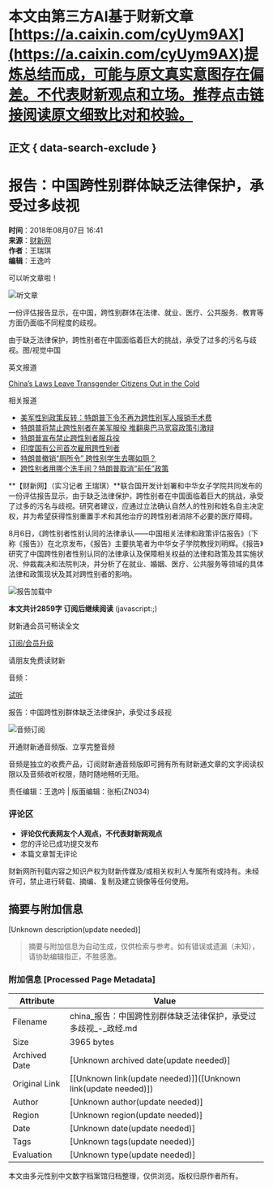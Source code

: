 # 本文由第三方AI基于财新文章[https://a.caixin.com/cyUym9AX](https://a.caixin.com/cyUym9AX)提炼总结而成，可能与原文真实意图存在偏差。不代表财新观点和立场。推荐点击链接阅读原文细致比对和校验。

## 正文 { data-search-exclude }


# 报告：中国跨性别群体缺乏法律保护，承受过多歧视

**时间**：2018年08月07日 16:41  
**来源**：[财新网](http://www.caixin.com)  
**作者**：王瑞琪  
**编辑**：王逸吟  

可以听文章啦！

![听文章](//file.caixin.com/images/content/PC.jpg)

一份评估报告显示，在中国，跨性别群体在法律、就业、医疗、公共服务、教育等方面仍面临不同程度的歧视。

由于缺乏法律保护，跨性别者在中国面临着巨大的挑战，承受了过多的污名与歧视。图/视觉中国

英文报道

[China’s Laws Leave Transgender Citizens Out in the Cold](http://www.caixinglobal.com/2018-08-08/chinas-laws-leave-transgender-citizens-out-in-the-cold-101312989.html?sourceEntityId=101312508)

相关报道

- [美军性别政策反转：特朗普下令不再为跨性别军人报销手术费](http://international.caixin.com/2017-08-26/101136191.html?sourceEntityId=101312508)
- [特朗普将禁止跨性别者在美军服役 推翻奥巴马宽容政策引激辩](http://international.caixin.com/2017-07-28/101123225.html?sourceEntityId=101312508)
- [特朗普宣布禁止跨性别者服兵役](http://gbiz.caixin.com/2017-07-27/101122884.html?sourceEntityId=101312508)
- [印度国有公司首次雇用跨性别者](http://video.caixin.com/2017-05-16/101091095.html?sourceEntityId=101312508)
- [特朗普撤销“厕所令” 跨性别学生去哪如厕？](http://international.caixin.com/2017-02-23/101058518.html?sourceEntityId=101312508)
- [跨性别者用哪个洗手间？特朗普取消“前任”政策](http://video.caixin.com/2017-02-23/101058409.html?sourceEntityId=101312508)

**【财新网】（实习记者 王瑞琪）**联合国开发计划署和中华女子学院共同发布的一份评估报告显示，由于缺乏法律保护，跨性别者在中国面临着巨大的挑战，承受了过多的污名与歧视。研究者建议，应通过立法确认自然人的性别和姓名自主决定权，并为希望获得性别重置手术和其他治疗的跨性别者消除不必要的医疗障碍。

8月6日，《跨性别者性别认同的法律承认——中国相关法律和政策评估报告》（下称《报告》）在北京发布，《报告》主要执笔者为中华女子学院教授刘明辉。《报告》研究了中国跨性别者性别认同的法律承认及保障相关权益的法律和政策及其实施状况、仲裁裁决和法院判决，并分析了在就业、婚姻、医疗、公共服务等领域的具体法律和政策现状及其对跨性别者的影响。

![报告加载中](//file.caixin.com/file/content/images/loading.gif) 

**本文共计2859字 订阅后继续阅读** (javascript:;)

财新通会员可畅读全文

[订阅/会员升级](javascript:;)

请朋友免费读财新

音频：

[试听](//file.caixin.com/pkg/cx-pay-layer/img/x.svg)

报告：中国跨性别群体缺乏法律保护，承受过多歧视

![音频订阅](//file.caixin.com/pkg/cx-pay-layer/img/x.svg)

开通财新通音频版、立享完整音频

音频是独立的收费产品，订阅财新通音频版即可拥有所有财新通文章的文字阅读权限以及音频收听权限，随时随地畅听无阻。

责任编辑：王逸吟 | 版面编辑：张柘(ZN034)

### 评论区
- **评论仅代表网友个人观点，不代表财新网观点**
- 您的评论已成功提交发布  
- 本篇文章暂无评论  

财新网所刊载内容之知识产权为财新传媒及/或相关权利人专属所有或持有。未经许可，禁止进行转载、摘编、复制及建立镜像等任何使用。
<!-- tcd_original_link https://china.caixin.com/2018-08-07/101312508.html -->


## 摘要与附加信息

<!-- tcd_abstract -->
[Unknown description(update needed)]
<!-- tcd_abstract_end -->

> 摘要与附加信息为自动生成，仅供检索与参考。如有错误或遗漏（未知），请协助编辑指正，不胜感激。

### 附加信息 [Processed Page Metadata]

| Attribute       | Value                                  |
|-----------------|----------------------------------------|
| Filename        | china_报告：中国跨性别群体缺乏法律保护，承受过多歧视_-_政经.md                             |
| Size            | 3965 bytes                           |
| Archived Date   | [Unknown archived date(update needed)]                             |
| Original Link   | [[Unknown link(update needed)]]([Unknown link(update needed)])                       |
| Author          | [Unknown author(update needed)]                               |
| Region          | [Unknown region(update needed)]                               |
| Date            | [Unknown date(update needed)]                                 |
| Tags            | [Unknown tags(update needed)]                                 |
| Evaluation            | [Unknown type(update needed)]                                 |
<!-- tcd_table_end -->

本文由多元性别中文数字档案馆归档整理，仅供浏览。版权归原作者所有。
